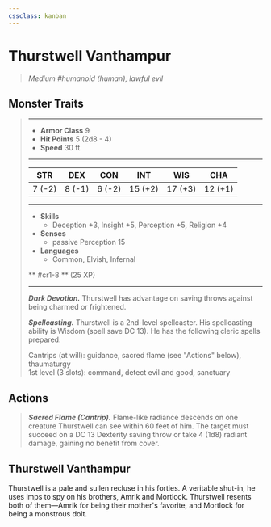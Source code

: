 ```yaml
---
cssclass: kanban
---
```


# Thurstwell Vanthampur
>*Medium #humanoid (human), lawful evil*
## Monster Traits
>___
>- **Armor Class** 9
>- **Hit Points** 5 (2d8 - 4)
>- **Speed** 30 ft.
>___
>|STR|DEX|CON|INT|WIS|CHA|
>|:---:|:---:|:---:|:---:|:---:|:---:|
>|7 (-2)|8 (-1)|6 (-2)|15 (+2)|17 (+3)|12 (+1)|
>___
>- **Skills**
>	 - Deception +3, Insight +5, Perception +5, Religion +4
>- **Senses**
>	 - passive Perception 15
>- **Languages**
>	 - Common, Elvish, Infernal
>
> ** #cr1-8 ** (25 XP)
>___
>***Dark Devotion.*** Thurstwell has advantage on saving throws against being charmed or frightened.  
>
>***Spellcasting.*** Thurstwell is a 2nd-level spellcaster. His spellcasting ability is Wisdom (spell save DC 13). He has the following cleric spells prepared:  
>
>Cantrips (at will): guidance, sacred flame (see "Actions" below), thaumaturgy  
>1st level (3 slots): command, detect evil and good, sanctuary  
>
## Actions
>***Sacred Flame (Cantrip).*** Flame-like radiance descends on one creature Thurstwell can see within 60 feet of him. The target must succeed on a DC 13 Dexterity saving throw or take 4 (1d8) radiant damage, gaining no benefit from cover.
## Thurstwell Vanthampur
Thurstwell is a pale and sullen recluse in his forties. A veritable shut-in, he uses imps to spy on his brothers, Amrik and Mortlock. Thurstwell resents both of them—Amrik for being their mother's favorite, and Mortlock for being a monstrous dolt.